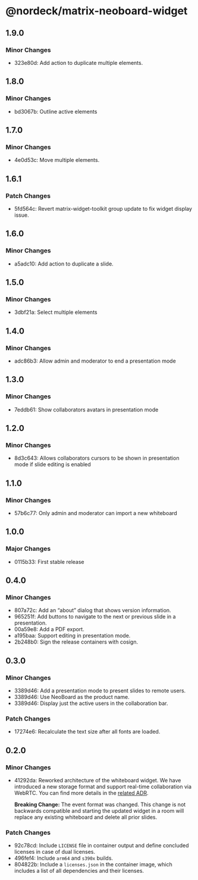 # @nordeck/matrix-neoboard-widget

## 1.9.0

### Minor Changes

- 323e80d: Add action to duplicate multiple elements.

## 1.8.0

### Minor Changes

- bd3067b: Outline active elements

## 1.7.0

### Minor Changes

- 4e0d53c: Move multiple elements.

## 1.6.1

### Patch Changes

- 5fd564c: Revert matrix-widget-toolkit group update to fix widget display issue.

## 1.6.0

### Minor Changes

- a5adc10: Add action to duplicate a slide.

## 1.5.0

### Minor Changes

- 3dbf21a: Select multiple elements

## 1.4.0

### Minor Changes

- adc86b3: Allow admin and moderator to end a presentation mode

## 1.3.0

### Minor Changes

- 7eddb61: Show collaborators avatars in presentation mode

## 1.2.0

### Minor Changes

- 8d3c643: Allows collaborators cursors to be shown in presentation mode if slide editing is enabled

## 1.1.0

### Minor Changes

- 57b6c77: Only admin and moderator can import a new whiteboard

## 1.0.0

### Major Changes

- 0115b33: First stable release

## 0.4.0

### Minor Changes

- 807a72c: Add an “about” dialog that shows version information.
- 965251f: Add buttons to navigate to the next or previous slide in a presentation.
- 00a59e8: Add a PDF export.
- a195baa: Support editing in presentation mode.
- 2b248b0: Sign the release containers with cosign.

## 0.3.0

### Minor Changes

- 3389d46: Add a presentation mode to present slides to remote users.
- 3389d46: Use NeoBoard as the product name.
- 3389d46: Display just the active users in the collaboration bar.

### Patch Changes

- 17274e6: Recalculate the text size after all fonts are loaded.

## 0.2.0

### Minor Changes

- 41292da: Reworked architecture of the whiteboard widget.
  We have introduced a new storage format and support real-time collaboration via WebRTC.
  You can find more details in the [related ADR](https://github.com/nordeck/matrix-whiteboard/blob/main/docs/adrs/adr002-multi-layer-communication-and-storage-architecture.md).

  **Breaking Change:**
  The event format was changed.
  This change is not backwards compatible and starting the updated widget in a room will replace any existing whiteboard and delete all prior slides.

### Patch Changes

- 92c78cd: Include `LICENSE` file in container output and define concluded licenses in case of dual licenses.
- 496fef4: Include `arm64` and `s390x` builds.
- 804822b: Include a `licenses.json` in the container image, which includes a list of all dependencies and their licenses.
